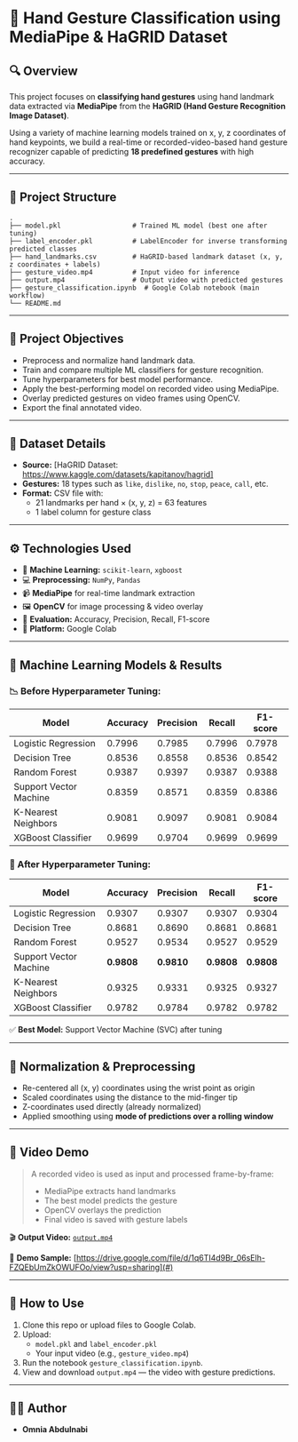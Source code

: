 
# 👋 Hand Gesture Classification using MediaPipe & HaGRID Dataset

## 🔍 Overview
This project focuses on **classifying hand gestures** using hand landmark data extracted via **MediaPipe** from the **HaGRID (Hand Gesture Recognition Image Dataset)**.

Using a variety of machine learning models trained on x, y, z coordinates of hand keypoints, we build a real-time or recorded-video-based hand gesture recognizer capable of predicting **18 predefined gestures** with high accuracy.

---

## 📁 Project Structure

```
.
├── model.pkl                  # Trained ML model (best one after tuning)
├── label_encoder.pkl          # LabelEncoder for inverse transforming predicted classes
├── hand_landmarks.csv         # HaGRID-based landmark dataset (x, y, z coordinates + labels)
├── gesture_video.mp4          # Input video for inference
├── output.mp4                 # Output video with predicted gestures
├── gesture_classification.ipynb  # Google Colab notebook (main workflow)
└── README.md
```

---

## 🎯 Project Objectives

- Preprocess and normalize hand landmark data.
- Train and compare multiple ML classifiers for gesture recognition.
- Tune hyperparameters for best model performance.
- Apply the best-performing model on recorded video using MediaPipe.
- Overlay predicted gestures on video frames using OpenCV.
- Export the final annotated video.

---

## 🧾 Dataset Details

- **Source:** [HaGRID Dataset: https://www.kaggle.com/datasets/kapitanov/hagrid]
- **Gestures:** 18 types such as `like`, `dislike`, `no`, `stop`, `peace`, `call`, etc.
- **Format:** CSV file with:
  - 21 landmarks per hand × (x, y, z) = 63 features
  - 1 label column for gesture class

---

## ⚙️ Technologies Used

- 🧠 **Machine Learning:** `scikit-learn`, `xgboost`
- 💻 **Preprocessing:** `NumPy`, `Pandas`
- 📹 **MediaPipe** for real-time landmark extraction
- 🖼 **OpenCV** for image processing & video overlay
- 🧪 **Evaluation:** Accuracy, Precision, Recall, F1-score
- 📓 **Platform:** Google Colab

---

## 🧠 Machine Learning Models & Results

### 📉 Before Hyperparameter Tuning:

| Model                   | Accuracy  | Precision | Recall   | F1-score |
|------------------------|-----------|-----------|----------|----------|
| Logistic Regression     | 0.7996    | 0.7985    | 0.7996   | 0.7978   |
| Decision Tree           | 0.8536    | 0.8558    | 0.8536   | 0.8542   |
| Random Forest           | 0.9387    | 0.9397    | 0.9387   | 0.9388   |
| Support Vector Machine  | 0.8359    | 0.8571    | 0.8359   | 0.8386   |
| K-Nearest Neighbors     | 0.9081    | 0.9097    | 0.9081   | 0.9084   |
| XGBoost Classifier      | 0.9699    | 0.9704    | 0.9699   | 0.9699   |

### 🚀 After Hyperparameter Tuning:

| Model                   | Accuracy  | Precision | Recall   | F1-score |
|------------------------|-----------|-----------|----------|----------|
| Logistic Regression     | 0.9307    | 0.9307    | 0.9307   | 0.9304   |
| Decision Tree           | 0.8681    | 0.8690    | 0.8681   | 0.8681   |
| Random Forest           | 0.9527    | 0.9534    | 0.9527   | 0.9529   |
| Support Vector Machine  | **0.9808**| **0.9810**| **0.9808**| **0.9808** |
| K-Nearest Neighbors     | 0.9325    | 0.9331    | 0.9325   | 0.9327   |
| XGBoost Classifier      | 0.9782    | 0.9784    | 0.9782   | 0.9782   |

✅ **Best Model:** Support Vector Machine (SVC) after tuning

---

## 🔁 Normalization & Preprocessing

- Re-centered all (x, y) coordinates using the wrist point as origin
- Scaled coordinates using the distance to the mid-finger tip
- Z-coordinates used directly (already normalized)
- Applied smoothing using **mode of predictions over a rolling window**

---

## 🎥 Video Demo

> A recorded video is used as input and processed frame-by-frame:
> - MediaPipe extracts hand landmarks
> - The best model predicts the gesture
> - OpenCV overlays the prediction
> - Final video is saved with gesture labels

🎬 **Output Video:** [`output.mp4`](#)

📎 **Demo Sample:** [https://drive.google.com/file/d/1q6TI4d9Br_06sElh-FZQEbUmZkOWUFOo/view?usp=sharing](#) 

---

## 📌 How to Use

1. Clone this repo or upload files to Google Colab.
2. Upload:
   - `model.pkl` and `label_encoder.pkl`
   - Your input video (e.g., `gesture_video.mp4`)
3. Run the notebook `gesture_classification.ipynb`.
4. View and download `output.mp4` — the video with gesture predictions.

---

## 🙋‍♀️ Author

- **Omnia Abdulnabi**
